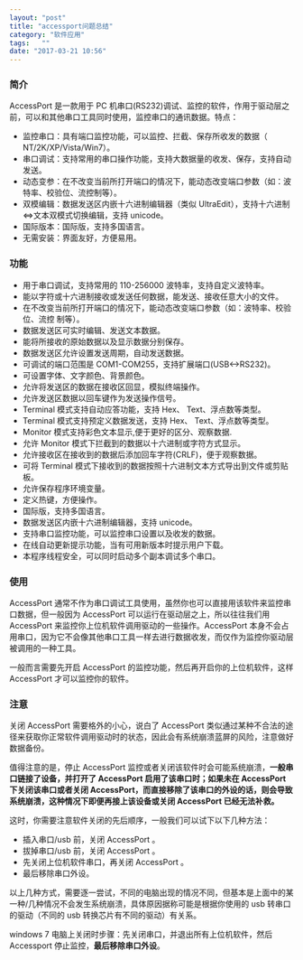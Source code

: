 ```yaml
---
layout: "post"
title: "accessport问题总结"
category: "软件应用"
tags:   ""
date: "2017-03-21 10:56"
---
```


### 简介

AccessPort 是一款用于 PC 机串口(RS232)调试、监控的软件，作用于驱动层之前，可以和其他串口工具同时使用，监控串口的通讯数据。特点：
- 监控串口：具有端口监控功能，可以监控、拦截、保存所收发的数据（ NT/2K/XP/Vista/Win7）。
- 串口调试：支持常用的串口操作功能，支持大数据量的收发、保存，支持自动发送。
- 动态变参：在不改变当前所打开端口的情况下，能动态改变端口参数（如：波特率、校验位、流控制等）。
- 双模编辑：数据发送区内嵌十六进制编辑器（类似 UltraEdit），支持十六进制<=>文本双模式切换编辑，支持 unicode。
- 国际版本：国际版，支持多国语言。
- 无需安装：界面友好，方便易用。

<!-- more -->

### 功能

- 用于串口调试，支持常用的 110-256000 波特率，支持自定义波特率。
- 能以字符或十六进制接收或发送任何数据，能发送、接收任意大小的文件。
- 在不改变当前所打开端口的情况下，能动态改变端口参数（如：波特率、校验位、流控
制等）。
- 数据发送区可实时编辑、发送文本数据。
- 能将所接收的原始数据以及显示数据分别保存。
- 数据发送区允许设置发送周期，自动发送数据。
- 可调试的端口范围是 COM1-COM255，支持扩展端口(USB<->RS232)。
- 可设置字体、文字颜色、背景颜色。
- 允许将发送区的数据在接收区回显，模拟终端操作。
- 允许发送区数据以回车键作为发送操作信号。
- Terminal 模式支持自动应答功能，支持 Hex、 Text、浮点数等类型。
- Terminal 模式支持预定义数据发送，支持 Hex、 Text、浮点数等类型。
- Monitor 模式支持彩色文本显示,便于更好的区分、观察数据.
- 允许 Monitor 模式下拦截到的数据以十六进制或字符方式显示。
- 允许接收区在接收到的数据后添加回车字符(CRLF)，便于观察数据。
- 可将 Terminal 模式下接收到的数据按照十六进制文本方式导出到文件或剪贴板。
- 允许保存程序环境变量。
- 定义热键，方便操作。
- 国际版，支持多国语言。
- 数据发送区内嵌十六进制编辑器，支持 unicode。
- 支持串口监控功能，可以监控串口设置以及收发的数据。
- 在线自动更新提示功能，当有可用新版本时提示用户下载。
- 本程序线程安全，可以同时启动多个副本调试多个串口。

### 使用

AccessPort 通常不作为串口调试工具使用，虽然你也可以直接用该软件来监控串口数据，但一般因为 AccessPort 可以运行在驱动层之上，所以往往我们用 AccessPort 来监控你上位机软件调用驱动的一些操作。AccessPort 本身不会占用串口，因为它不会像其他串口工具一样去进行数据收发，而仅作为监控你驱动层被调用的一种工具。

一般而言需要先开启 AccessPort 的监控功能，然后再开启你的上位机软件，这样 AccessPort 才可以监控你的软件。

### 注意

关闭 AccessPort 需要格外的小心，说白了 AccessPort 类似通过某种不合法的途径来获取你正常软件调用驱动时的状态，因此会有系统崩溃蓝屏的风险，注意做好数据备份。

值得注意的是，停止 AccessPort 监控或者关闭该软件时会可能系统崩溃，**一般串口链接了设备，并打开了 AccessPort 启用了该串口时；如果未在 AccessPort 下关闭该串口或者关闭 AccessPort，而直接移除了该串口的外设的话，则会导致系统崩溃，这种情况下即便再接上该设备或关闭 AccessPort 已经无法补救。**

这时，你需要注意软件关闭的先后顺序，一般我们可以试下以下几种方法：

- 插入串口/usb 前，关闭 AccessPort 。
- 拔掉串口/usb 前，关闭 AccessPort 。
- 先关闭上位机软件串口，再关闭 AccessPort 。
- 最后移除串口外设。

以上几种方式，需要逐一尝试，不同的电脑出现的情况不同，但基本是上面中的某一种/几种情况不会发生系统崩溃，具体原因据称可能是根据你使用的 usb 转串口的驱动（不同的 usb 转换芯片有不同的驱动）有关系。

windows 7 电脑上关闭时步骤：先关闭串口，并退出所有上位机软件，然后 Accessport 停止监控，**最后移除串口外设**。
